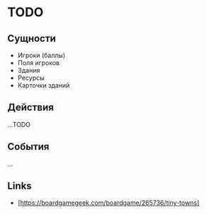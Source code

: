 
# TODO
## Сущности

 - Игроки (баллы)
 - Поля игроков
 - Здания
 - Ресурсы
 - Карточки зданий

## Действия
...TODO

## События
...

## Links
- [https://boardgamegeek.com/boardgame/265736/tiny-towns]
